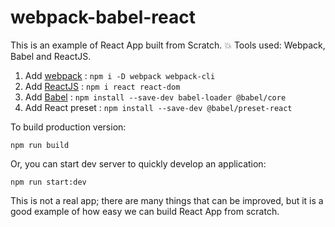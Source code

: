 # webpack-babel-react

This is an example of React App built from Scratch. 💥
Tools used: Webpack, Babel and ReactJS.

1. Add [webpack](https://webpack.js.org/) : `npm i -D webpack webpack-cli`
2. Add [ReactJS](https://reactjs.org/) : `npm i react react-dom`
3. Add [Babel](https://babeljs.io/setup#installation) : `npm install --save-dev babel-loader @babel/core`
4. Add React preset : `npm install --save-dev @babel/preset-react`

To build production version:

```
npm run build
```

Or, you can start dev server to quickly develop an application:

```
npm run start:dev
```

This is not a real app; there are many things that
can be improved, but it is a good example of
how easy we can build React App from scratch.
